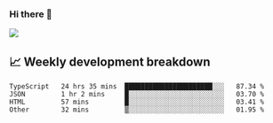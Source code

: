 ### Hi there 👋
<img align="center" src="https://github-readme-stats.vercel.app/api?username=Tumao727&show_icons=true&hide_title=true&theme=dracula" />


## 📈 Weekly development breakdown
<!--START_SECTION:waka-->

```text
TypeScript   24 hrs 35 mins  ██████████████████████░░░   87.34 %
JSON         1 hr 2 mins     █░░░░░░░░░░░░░░░░░░░░░░░░   03.70 %
HTML         57 mins         █░░░░░░░░░░░░░░░░░░░░░░░░   03.41 %
Other        32 mins         ▒░░░░░░░░░░░░░░░░░░░░░░░░   01.95 %
```

<!--END_SECTION:waka-->